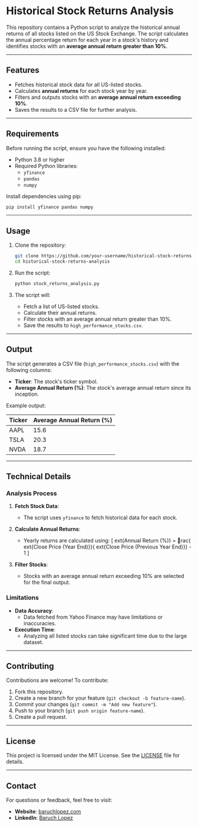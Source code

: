  
# Historical Stock Returns Analysis

This repository contains a Python script to analyze the historical annual returns of all stocks listed on the US Stock Exchange. The script calculates the annual percentage return for each year in a stock's history and identifies stocks with an **average annual return greater than 10%**.

---

## Features

- Fetches historical stock data for all US-listed stocks.
- Calculates **annual returns** for each stock year by year.
- Filters and outputs stocks with an **average annual return exceeding 10%**.
- Saves the results to a CSV file for further analysis.

---

## Requirements

Before running the script, ensure you have the following installed:

- Python 3.8 or higher
- Required Python libraries:
  - `yfinance`
  - `pandas`
  - `numpy`

Install dependencies using pip:

```bash
pip install yfinance pandas numpy
```

---

## Usage

1. Clone the repository:
   ```bash
   git clone https://github.com/your-username/historical-stock-returns-analysis.git
   cd historical-stock-returns-analysis
   ```

2. Run the script:
   ```bash
   python stock_returns_analysis.py
   ```

3. The script will:
   - Fetch a list of US-listed stocks.
   - Calculate their annual returns.
   - Filter stocks with an average annual return greater than 10%.
   - Save the results to `high_performance_stocks.csv`.

---

## Output

The script generates a CSV file (`high_performance_stocks.csv`) with the following columns:

- **Ticker**: The stock's ticker symbol.
- **Average Annual Return (%)**: The stock's average annual return since its inception.

Example output:

| Ticker | Average Annual Return (%) |
|--------|----------------------------|
| AAPL   | 15.6                       |
| TSLA   | 20.3                       |
| NVDA   | 18.7                       |

---

## Technical Details

### Analysis Process

1. **Fetch Stock Data**:
   - The script uses `yfinance` to fetch historical data for each stock.

2. **Calculate Annual Returns**:
   - Yearly returns are calculated using:
     \[
     	ext{Annual Return (\%)} = rac{	ext{Close Price (Year End)}}{	ext{Close Price (Previous Year End)}} - 1
     \]

3. **Filter Stocks**:
   - Stocks with an average annual return exceeding 10% are selected for the final output.

### Limitations

- **Data Accuracy**:
  - Data fetched from Yahoo Finance may have limitations or inaccuracies.
- **Execution Time**:
  - Analyzing all listed stocks can take significant time due to the large dataset.

---

## Contributing

Contributions are welcome! To contribute:

1. Fork this repository.
2. Create a new branch for your feature (`git checkout -b feature-name`).
3. Commit your changes (`git commit -m "Add new feature"`).
4. Push to your branch (`git push origin feature-name`).
5. Create a pull request.

---

## License

This project is licensed under the MIT License. See the [LICENSE](LICENSE) file for details.

---

## Contact

For questions or feedback, feel free to visit:

- **Website**: [baruchlopez.com](https://baruchlopez.com)
- **LinkedIn**: [Baruch Lopez](https://baruchlopez.com)
